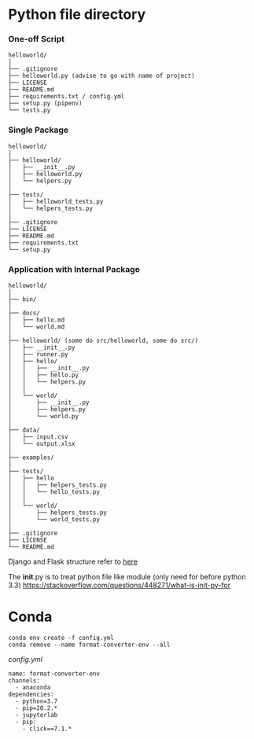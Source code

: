 # Python file directory
### One-off Script
```
helloworld/
│
├── .gitignore
├── helloworld.py (advise to go with name of project)
├── LICENSE
├── README.md
├── requirements.txt / config.yml
├── setup.py (pipenv)
└── tests.py
```

### Single Package
```
helloworld/
│
├── helloworld/
│   ├── __init__.py
│   ├── helloworld.py
│   └── helpers.py
│
├── tests/
│   ├── helloworld_tests.py
│   └── helpers_tests.py
│
├── .gitignore
├── LICENSE
├── README.md
├── requirements.txt
└── setup.py
```

### Application with Internal Package
```
helloworld/
│
├── bin/
│
├── docs/
│   ├── hello.md
│   └── world.md
│
├── helloworld/ (some do src/helloworld, some do src/)
│   ├── __init__.py
│   ├── runner.py
│   ├── hello/
│   │   ├── __init__.py
│   │   ├── hello.py
│   │   └── helpers.py
│   │
│   └── world/
│       ├── __init__.py
│       ├── helpers.py
│       └── world.py
│
├── data/
│   ├── input.csv
│   └── output.xlsx
│
├── examples/
|
├── tests/
│   ├── hello
│   │   ├── helpers_tests.py
│   │   └── hello_tests.py
│   │
│   └── world/
│       ├── helpers_tests.py
│       └── world_tests.py
│
├── .gitignore
├── LICENSE
└── README.md
```

Django and Flask structure refer to [here](https://realpython.com/python-application-layouts/)

The __init__.py is to treat python file like module (only need for before python 3.3)
https://stackoverflow.com/questions/448271/what-is-init-py-for

# Conda 
```
conda env create -f config.yml
conda remove --name format-converter-env --all
```
_config.yml_
```
name: format-converter-env
channels:
  - anaconda
dependencies:
  - python=3.7
  - pip=20.2.*
  - jupyterlab
  - pip:
    - click==7.1.*

```
